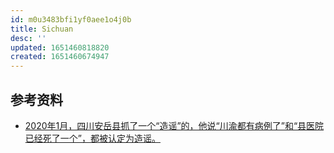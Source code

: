 ```yaml
---
id: m0u3483bfi1yf0aee1o4j0b
title: Sichuan
desc: ''
updated: 1651460818820
created: 1651460674947
---
```


## 参考资料

- [2020年1月，四川安岳县抓了一个“造谣”的，他说“川渝都有病例了”和“县医院已经死了一个”，都被认定为造谣。](https://twitter.com/SpeechFreedomCN/status/1513890346945634309?cxt=HHwWioCz6fzPtYIqAAAA)
